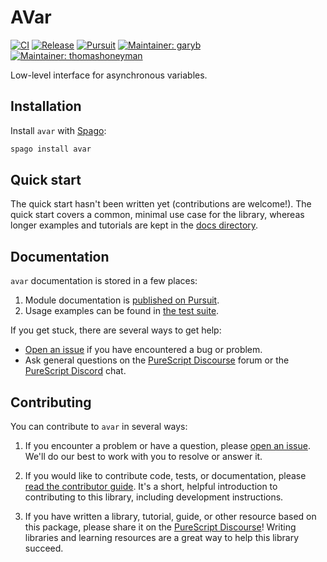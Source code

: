 # AVar

[![CI](https://github.com/purescript-contrib/purescript-avar/workflows/CI/badge.svg?branch=main)](https://github.com/purescript-contrib/purescript-avar/actions?query=workflow%3ACI+branch%3Amain)
[![Release](https://img.shields.io/github/release/purescript-contrib/purescript-avar.svg)](https://github.com/purescript-contrib/purescript-avar/releases)
[![Pursuit](https://pursuit.purescript.org/packages/purescript-avar/badge)](https://pursuit.purescript.org/packages/purescript-avar)
[![Maintainer: garyb](https://img.shields.io/badge/maintainer-garyb-teal.svg)](https://github.com/garyb)
[![Maintainer: thomashoneyman](https://img.shields.io/badge/maintainer-thomashoneyman-teal.svg)](https://github.com/thomashoneyman)

Low-level interface for asynchronous variables.

## Installation

Install `avar` with [Spago](https://github.com/purescript/spago):

```sh
spago install avar
```

## Quick start

The quick start hasn't been written yet (contributions are welcome!). The quick start covers a common, minimal use case for the library, whereas longer examples and tutorials are kept in the [docs directory](./docs).

## Documentation

`avar` documentation is stored in a few places:

1. Module documentation is [published on Pursuit](https://pursuit.purescript.org/packages/purescript-avar).
2. Usage examples can be found in [the test suite](./test).

If you get stuck, there are several ways to get help:

- [Open an issue](https://github.com/purescript-contrib/purescript-avar/issues) if you have encountered a bug or problem.
- Ask general questions on the [PureScript Discourse](https://discourse.purescript.org) forum or the [PureScript Discord](https://discord.com/invite/sMqwYUbvz6) chat.

## Contributing

You can contribute to `avar` in several ways:

1. If you encounter a problem or have a question, please [open an issue](https://github.com/purescript-contrib/purescript-avar/issues). We'll do our best to work with you to resolve or answer it.

2. If you would like to contribute code, tests, or documentation, please [read the contributor guide](./CONTRIBUTING.md). It's a short, helpful introduction to contributing to this library, including development instructions.

3. If you have written a library, tutorial, guide, or other resource based on this package, please share it on the [PureScript Discourse](https://discourse.purescript.org)! Writing libraries and learning resources are a great way to help this library succeed.
